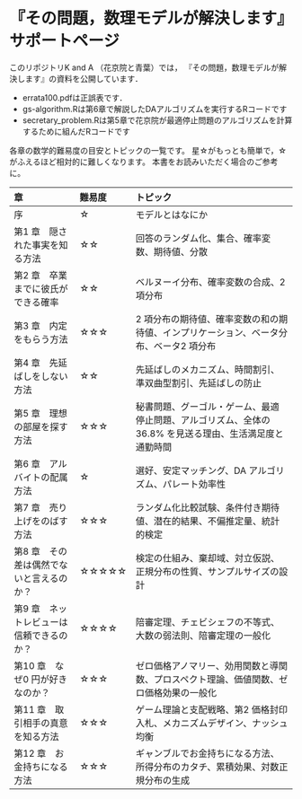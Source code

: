 # 『その問題，数理モデルが解決します』サポートページ

このリポジトリK and A （花京院と青葉）では，
『その問題，数理モデルが解決します』の資料を公開しています．


- errata100.pdfは正誤表です．
- gs-algorithm.Rは第6章で解説したDAアルゴリズムを実行するRコードです
- secretary_problem.Rは第5章で花京院が最適停止問題のアルゴリズムを計算するために組んだRコードです


各章の数学的難易度の目安とトピックの一覧です。
星☆がもっとも簡単で，☆がふえるほど相対的に難しくなります。
本書をお読みいただく場合のご参考に。


|章　|難易度|トピック　　　　　|
|:---|:---|:---|
|序　|☆|モデルとはなにか　|
|第1 章　隠された事実を知る方法|☆☆|回答のランダム化、集合、確率変数、期待値、分散|
|第2 章　卒業までに彼氏ができる確率|☆☆|ベルヌーイ分布、確率変数の合成、2 項分布|
|第3 章　内定をもらう方法|☆☆☆|2 項分布の期待値、確率変数の和の期待値、インプリケーション、ベータ分布、ベータ2 項分布|
|第4 章　先延ばしをしない方法|☆☆|先延ばしのメカニズム、時間割引、準双曲型割引、先延ばしの防止|
|第5 章　理想の部屋を探す方法|☆☆☆|秘書問題、グーゴル・ゲーム、最適停止問題、アルゴリズム、全体の36.8% を見送る理由、生活満足度と通勤時間|
|第6 章　アルバイトの配属方法|☆|選好、安定マッチング、DA アルゴリズム、パレート効率性|
|第7 章　売り上げをのばす方法|☆☆☆|ランダム化比較試験、条件付き期待値、潜在的結果、不偏推定量、統計的検定|
|第8 章　その差は偶然でないと言えるのか？|☆☆☆☆☆|検定の仕組み、棄却域、対立仮説、正規分布の性質、サンプルサイズの設計|
|第9 章　ネットレビューは信頼できるのか？|☆☆☆☆|陪審定理、チェビシェフの不等式、大数の弱法則、陪審定理の一般化|
|第10 章　なぜ0 円が好きなのか？|☆☆☆|ゼロ価格アノマリー、効用関数と導関数、プロスペクト理論、価値関数、ゼロ価格効果の一般化|
|第11 章　取引相手の真意を知る方法|☆☆☆|ゲーム理論と支配戦略、第2 価格封印入札、メカニズムデザイン、ナッシュ均衡|
|第12 章　お金持ちになる方法|☆☆☆|ギャンブルでお金持ちになる方法、所得分布のカタチ、累積効果、対数正規分布の生成|

